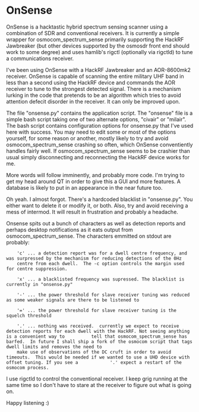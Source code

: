 OnSense
=======

OnSense is a hacktastic hybrid spectrum sensing scanner using a combination of SDR and conventional receivers.  It is currently a simple wrapper for osmocom_spectrum_sense primarily supporting the HackRF Jawbreaker (but other devices supported by the osmosdr front end should work to some degree) and uses hamlib's rigctl (optionally via rigctld) to tune a communications receiver.

I've been using OnSense with a HackRF Jawbreaker and an AOR-8600mk2 receiver.  OnSense is capable of scanning the entire military UHF band in less than a second using the HackRF device and commands the AOR receiver to tune to the strongest detected signal.  There is a mechanism lurking in the code that pretends to be an algorithm which tries to avoid attention defecit disorder in the receiver. It can only be improved upon.

The file "onsense.py" contains the application script.  The "onsense" file is a simple bash script taking one of two alternate options, "civair" or "milair".  The bash script contains configuration options for onsense.py that I've used here with success.  You may need to edit some or most of the options yourself, for some reason or another, mostly likely to try and avoid osmocom_spectrum_sense crashing so often, which OnSense conventiently handles fairly well.  If osmocom_spectrum_sense seems to be crashier than usual simply disconnecting and reconnecting the HackRF device works for me.

More words will follow imminently, and probably more code.  I'm trying to get my head around QT in order to give this a GUI and more features.  A database is likely to put in an appearance in the near future too.

Oh yeah.  I almost forgot.  There's a hardcoded blacklist in "onsense.py".  You either want to delete it or modify it, or both. Also, try and avoid receiving a mess of intermod. It will result in frustration and probably a headache.

Onsense spits out a bunch of characters  as well as detection reports and perhaps desktop notifications as it eats output from osmocom_spectrum_sense. The characters emmitted on stdout are probably:

        'c' ... a detection report was for a dwell centre frequency, and was surpressed by the mechanism for reducing detections of the 0Hz
        centre from each dwell.  The -c option controls the margin used for centre suppression.
        
        'x' ... a blacklisted frequency was supressed. The blacklist is currently in "onsense.py"
        
        '-' ... the power threshold for slave receiver tuning was reduced as some weaker signals are there to be listened to
        
        '=' ... the power threshold for slave receiver tuning is the squelch threshold
        
        '.' ... nothing was received.  currently we expect to receive detection reports for each dwell with the HackRF. Not seeing anything is a convenient way to 			tell that osmocom_spectrum_sense has barfed.  In future I shall ship a fork of the osmocom script that tags dwell limits and removes the need to
        make use of observations of the DC cruft in order to avoid timeouts.  This would be needed if we wanted to use a UHD device with offset tuning. If you see a 			'.' expect a restart of the osmocom process.
  
 I use rigctld to control the conventional receiver.  I keep grig running at the same time so I don't have to stare at the receiver to figure out what is going on.
 
 Happy listening :)




